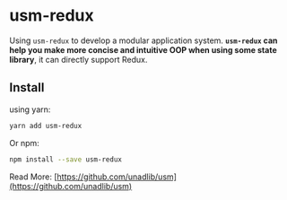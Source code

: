 # usm-redux

Using `usm-redux` to develop a modular application system. **`usm-redux` can help you make more concise and intuitive OOP when using some state library**, it can directly support Redux.

## Install

using yarn:

```bash
yarn add usm-redux
```

Or npm:

```bash
npm install --save usm-redux
```

Read More: [https://github.com/unadlib/usm](https://github.com/unadlib/usm)

